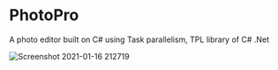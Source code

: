# PhotoPro
A photo editor built on C# using Task parallelism, TPL library of C# .Net


![Screenshot 2021-01-16 212719](https://user-images.githubusercontent.com/52739523/105152025-b519fd00-5b2c-11eb-8184-fe8939c9d727.png)


